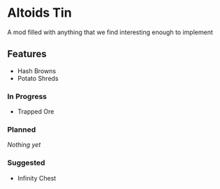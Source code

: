 # Altoids Tin

A mod filled with anything that we find interesting enough to implement

## Features

- Hash Browns
- Potato Shreds

### In Progress

- Trapped Ore

### Planned

*Nothing yet*

### Suggested

- Infinity Chest